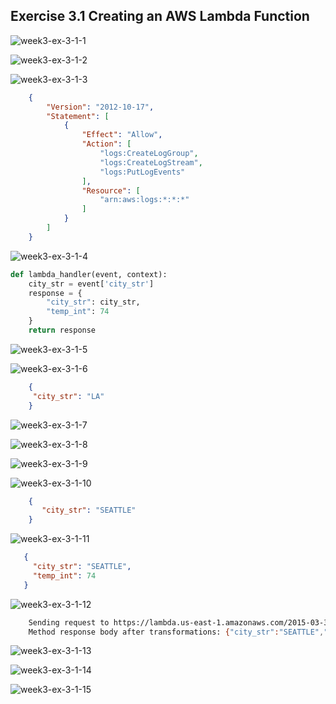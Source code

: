 ## Exercise 3.1 Creating an AWS Lambda Function

![week3-ex-3-1-1](week3-ex-3-1-1.png)

![week3-ex-3-1-2](week3-ex-3-1-2.png)

![week3-ex-3-1-3](week3-ex-3-1-3.png)

```json
    {
        "Version": "2012-10-17",
        "Statement": [
            {
                "Effect": "Allow",
                "Action": [
                    "logs:CreateLogGroup",
                    "logs:CreateLogStream",
                    "logs:PutLogEvents"
                ],
                "Resource": [
                    "arn:aws:logs:*:*:*"
                ]
            }
        ]
    }
```

![week3-ex-3-1-4](week3-ex-3-1-4.png)

```python
def lambda_handler(event, context):
    city_str = event['city_str']
    response = {
        "city_str": city_str,
        "temp_int": 74
    }
    return response
```

![week3-ex-3-1-5](week3-ex-3-1-5.png)

![week3-ex-3-1-6](week3-ex-3-1-6.png)

```json
    {
     "city_str": "LA"
    }
```

![week3-ex-3-1-7](week3-ex-3-1-7.png)

![week3-ex-3-1-8](week3-ex-3-1-8.png)

![week3-ex-3-1-9](week3-ex-3-1-9.png)

![week3-ex-3-1-10](week3-ex-3-1-10.png)

```json
    {
       "city_str": "SEATTLE"
    }
```

![week3-ex-3-1-11](week3-ex-3-1-11.png)

```json
   {
     "city_str": "SEATTLE",
     "temp_int": 74
   }
```

![week3-ex-3-1-12](week3-ex-3-1-12.png)

```sh
    Sending request to https://lambda.us-east-1.amazonaws.com/2015-03-31/functions/arn:aws:lambda:us-east-1:179741345863:function:get_weather/invocations
    Method response body after transformations: {"city_str":"SEATTLE","temp_int":74}
```

![week3-ex-3-1-13](week3-ex-3-1-13.png)

![week3-ex-3-1-14](week3-ex-3-1-14.png)

![week3-ex-3-1-15](week3-ex-3-1-15.png)

